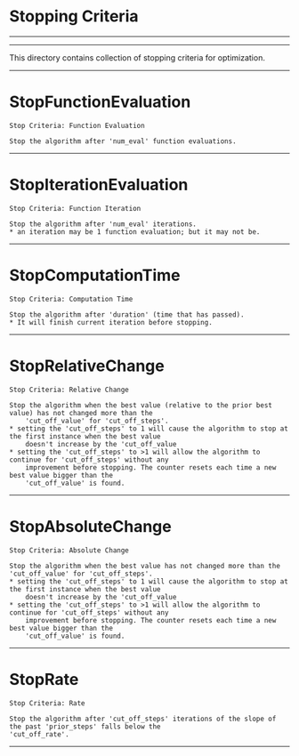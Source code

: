 # Stopping Criteria

----
----

This directory contains collection of stopping criteria for optimization.

----

# StopFunctionEvaluation


    Stop Criteria: Function Evaluation

    Stop the algorithm after 'num_eval' function evaluations.

    


----

# StopIterationEvaluation


    Stop Criteria: Function Iteration

    Stop the algorithm after 'num_eval' iterations.
    * an iteration may be 1 function evaluation; but it may not be.

    


----

# StopComputationTime


    Stop Criteria: Computation Time

    Stop the algorithm after 'duration' (time that has passed).
    * It will finish current iteration before stopping.

    


----

# StopRelativeChange


    Stop Criteria: Relative Change

    Stop the algorithm when the best value (relative to the prior best value) has not changed more than the
        'cut_off_value' for 'cut_off_steps'.
    * setting the 'cut_off_steps' to 1 will cause the algorithm to stop at the first instance when the best value
        doesn't increase by the 'cut_off_value
    * setting the 'cut_off_steps' to >1 will allow the algorithm to continue for 'cut_off_steps' without any
        improvement before stopping. The counter resets each time a new best value bigger than the
        'cut_off_value' is found.

    


----

# StopAbsoluteChange


    Stop Criteria: Absolute Change

    Stop the algorithm when the best value has not changed more than the 'cut_off_value' for 'cut_off_steps'.
    * setting the 'cut_off_steps' to 1 will cause the algorithm to stop at the first instance when the best value
        doesn't increase by the 'cut_off_value
    * setting the 'cut_off_steps' to >1 will allow the algorithm to continue for 'cut_off_steps' without any
        improvement before stopping. The counter resets each time a new best value bigger than the
        'cut_off_value' is found.

    


----

# StopRate


    Stop Criteria: Rate

    Stop the algorithm after 'cut_off_steps' iterations of the slope of the past 'prior_steps' falls below the
    'cut_off_rate'.

    


----

